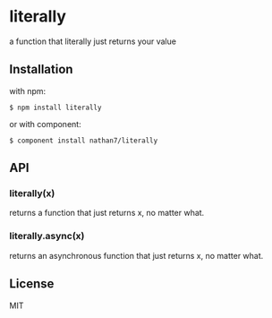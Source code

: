 
# literally

  a function that literally just returns your value

## Installation

  with npm:

    $ npm install literally

  or with component:

    $ component install nathan7/literally

## API

### literally(x)

  returns a function that just returns x, no matter what.

### literally.async(x)

  returns an asynchronous function that just returns x, no matter what.

## License

  MIT
